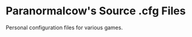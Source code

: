 Paranormalcow's Source .cfg Files
===============================================
Personal configuration files for various games.
